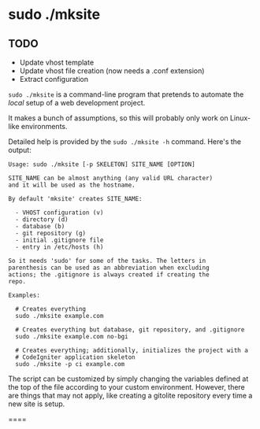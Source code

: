 sudo ./mksite
======



## TODO
* Update vhost template
* Update vhost file creation (now needs a .conf extension)
* Extract configuration


`sudo ./mksite` is a command-line program that pretends to automate the *local* setup
of a web development project.

It makes a bunch of assumptions, so this will probably only work on
Linux-like environments.

Detailed help is provided by the `sudo ./mksite -h` command.  Here's the
output:

    Usage: sudo ./mksite [-p SKELETON] SITE_NAME [OPTION]

    SITE_NAME can be almost anything (any valid URL character)
    and it will be used as the hostname.

    By default 'mksite' creates SITE_NAME:

      - VHOST configuration (v)
      - directory (d)
      - database (b)
      - git repository (g)
      - initial .gitignore file
      - entry in /etc/hosts (h)

    So it needs 'sudo' for some of the tasks. The letters in
    parenthesis can be used as an abbreviation when excluding
    actions; the .gitignore is always created if creating the
    repo.

    Examples:

      # Creates everything
      sudo ./mksite example.com

      # Creates everything but database, git repository, and .gitignore
      sudo ./mksite example.com no-bgi

      # Creates everything; additionally, initializes the project with a
      # CodeIgniter application skeleton
      sudo ./mksite -p ci example.com

The script can be customized by simply changing the variables defined
at the top of the file according to your custom environment.  However,
there are things that may not apply, like creating a gitolite repository
every time a new site is setup.


====
